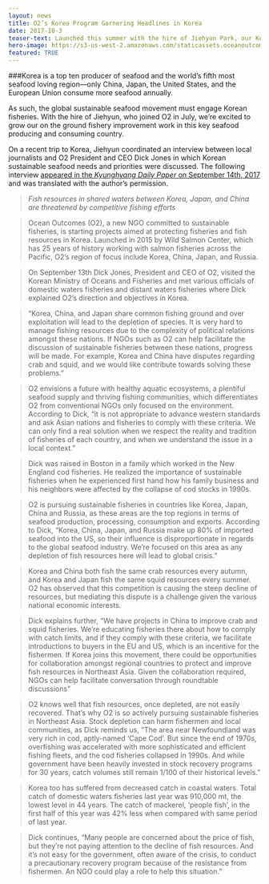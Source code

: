 ```yaml
---
layout: news
title: O2’s Korea Program Garnering Headlines in Korea
date: 2017-10-3
teaser-text: Launched this summer with the hire of Jiehyun Park, our Korea Program is already garnering headlines in Korea, one of the world’s preeminent fish producing and consuming countries.
hero-image: https://s3-us-west-2.amazonaws.com/staticassets.oceanoutcomes.org/news+and+analysis/hero+images/korea-program-making-news.jpg
featured: TRUE
---
```

###Korea is a top ten producer of seafood and the world’s fifth most seafood loving region—only China, Japan, the United States, and the European Union consume more seafood annually. 

As such, the global sustainable seafood movement must engage Korean fisheries. With the hire of Jiehyun, who joined O2 in July, we’re excited to grow our on the ground fishery improvement work in this key seafood producing and consuming country. 

On a recent trip to Korea, Jiehyun coordinated an interview between local journalists and O2 President and CEO Dick Jones in which Korean sustainable seafood needs and priorities were discussed. The following interview <a href="http://v.media.daum.net/v/20170914212658438?rcmd=rn" target="_blank">appeared in the *Kyunghyang Daily Paper* on September 14th, 2017</a> and was translated with the author’s permission.

> *Fish resources in shared waters between Korea, Japan, and China are threatened by competitive fishing efforts*

> Ocean Outcomes (O2), a new NGO committed to sustainable fisheries, is starting projects aimed at protecting fisheries and fish resources in Korea. Launched in 2015 by Wild Salmon Center, which has 25 years of history working with salmon fisheries across the Pacific, O2’s region of focus include Korea, China, Japan, and Russia.

> On September 13th Dick Jones, President and CEO of O2, visited the Korean Ministry of Oceans and Fisheries and met various officials of domestic waters fisheries and distant waters fisheries where Dick explained O2’s direction and objectives in Korea.

> “Korea, China, and Japan share common fishing ground and over exploitation will lead to the depletion of species. It is very hard to manage fishing resources due to the complexity of political relations amongst these nations. If NGOs such as O2 can help facilitate the discussion of sustainable fisheries between these nations, progress will be made. For example, Korea and China have disputes regarding crab and squid, and we would like contribute towards solving these problems.” 

> O2 envisions a future with healthy aquatic ecosystems, a plentiful seafood supply and thriving fishing communities, which differentiates O2 from conventional NGOs only focused on the environment. According to Dick, “it is not appropriate to advance western standards and ask Asian nations and fisheries to comply with these criteria. We can only find a real solution when we respect the reality and tradition of fisheries of each country,  and when we understand the issue in a local context.”

> Dick was raised in Boston in a family which worked in the New England cod fisheries. He realized the importance of sustainable fisheries when he experienced first hand how his family business and his neighbors were affected by the collapse of cod stocks in 1990s. 

> O2 is pursuing sustainable fisheries in countries like Korea, Japan, China and Russia, as these areas are the top regions in terms of seafood production, processing, consumption and exports. According to Dick, “Korea, China, Japan, and Russia make up 80% of imported seafood into the US, so their influence is disproportionate in regards to the global seafood industry. We’re focused on this area as any depletion of fish resources here will lead to global crisis.”

> Korea and China both fish the same crab resources every autumn, and Korea and Japan fish the same squid resources every summer. O2 has observed that this competition is causing the steep decline of resources, but mediating this dispute is a challenge given the various national economic interests.

> Dick explains further, “We have projects in China to improve crab and squid fisheries. We’re educating fisheries there about how to comply with catch limits, and if they comply with these criteria, we facilitate introductions to buyers in the EU and US, which is an incentive for the fishermen. If Korea joins this movement, there could be opportunities for collaboration amongst regional countries to protect and improve fish resources in Northeast Asia. Given the collaboration required, NGOs can help facilitate conversation through roundtable discussions”

> O2 knows well that fish resources, once depleted, are not easily recovered. That’s why O2 is so actively pursuing sustainable fisheries in Northeast Asia. Stock depletion can harm fishermen and local communities, as Dick reminds us, “The area near Newfoundland was very rich in cod, aptly-named ‘Cape Cod’. But since the end of 1970s, overfishing was accelerated with more sophisticated and efficient fishing fleets, and the cod fisheries collapsed in 1990s. And while government have been heavily invested in stock recovery programs for 30 years, catch volumes still remain 1/100 of their historical levels.”

> Korea too has suffered from decreased catch in coastal waters. Total catch of domestic waters fisheries last year was 910,000 mt, the lowest level in 44 years. The catch of mackerel, ‘people fish’, in the first half of this year was 42% less when compared with same period of last year. 

> Dick continues, “Many people are concerned about the price of fish, but they’re not paying attention to the decline of fish resources. And it’s not easy for the government, often aware of the crisis, to conduct a precautionary recovery program because of the resistance from fishermen. An NGO could play a role to help this situation.”

